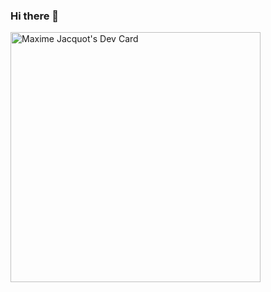 ### Hi there 👋
<a href="https://app.daily.dev/majak"><img src="https://github.com/Majak0/Majak0/devcard.svg" width="400" alt="Maxime Jacquot's Dev Card"/></a>
<!--
**Majak0/Majak0** is a ✨ _special_ ✨ repository because its `README.md` (this file) appears on your GitHub profile.

Here are some ideas to get you started:

- 🔭 I’m currently working on ...
- 🌱 I’m currently learning ...
- 👯 I’m looking to collaborate on ...
- 🤔 I’m looking for help with ...
- 💬 Ask me about ...
- 📫 How to reach me: ...
- 😄 Pronouns: ...
- ⚡ Fun fact: ...
-->
